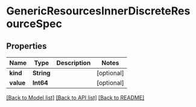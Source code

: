 # GenericResourcesInnerDiscreteResourceSpec

## Properties
Name | Type | Description | Notes
------------ | ------------- | ------------- | -------------
**kind** | **String** |  | [optional] 
**value** | **Int64** |  | [optional] 

[[Back to Model list]](../README.md#documentation-for-models) [[Back to API list]](../README.md#documentation-for-api-endpoints) [[Back to README]](../README.md)


